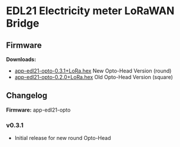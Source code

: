 # EDL21 Electricity meter LoRaWAN Bridge

## Firmware

**Downloads:**

* [app-edl21-opto-0.3.1+LoRa.hex](firmware/app-edl21-opto-0.3.1+LoRa.hex) New Opto-Head Version (round)
* [app-edl21-opto-0.2.0+LoRa.hex](firmware/app-edl21-opto-0.2.0+LoRa.hex) Old Opto-Head Version (square)


## Changelog

**Firmware:** app-edl21-opto

### v0.3.1

* Initial release for new round Opto-Head
